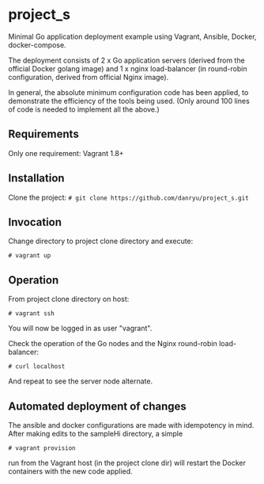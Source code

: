 # project_s
Minimal Go application deployment example using Vagrant, Ansible, Docker, docker-compose.

The deployment consists of 2 x Go application servers (derived from the official Docker golang image) and 1 x nginx load-balancer (in round-robin configuration, derived from official Nginx image).

In general, the absolute minimum configuration code has been applied, to demonstrate the efficiency of the tools being used. (Only around 100 lines of code is needed to implement all the above.)

## Requirements
Only one requirement: Vagrant 1.8+

## Installation
Clone the project:
`# git clone https://github.com/danryu/project_s.git`

## Invocation

Change directory to project clone directory and execute:

`# vagrant up`

## Operation

From project clone directory on host:

`# vagrant ssh`

You will now be logged in as user "vagrant".

Check the operation of the Go nodes and the Nginx round-robin load-balancer:

`# curl localhost`

And repeat to see the server node alternate.

## Automated deployment of changes

The ansible and docker configurations are made with idempotency in mind. After making edits to the sampleHi directory, a simple 

`# vagrant provision`

run from the Vagrant host (in the project clone dir) will restart the Docker containers with the new code applied.

